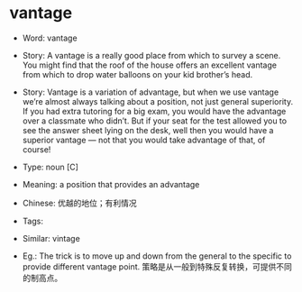 # vantage

- Word: vantage
- Story: A vantage is a really good place from which to survey a scene. You might find that the roof of the house offers an excellent vantage from which to drop water balloons on your kid brother’s head.
- Story: Vantage is a variation of advantage, but when we use vantage we’re almost always talking about a position, not just general superiority. If you had extra tutoring for a big exam, you would have the advantage over a classmate who didn’t. But if your seat for the test allowed you to see the answer sheet lying on the desk, well then you would have a superior vantage — not that you would take advantage of that, of course!

- Type: noun [C]
- Meaning: a position that provides an advantage
- Chinese: 优越的地位；有利情况
- Tags: 
- Similar: vintage
- Eg.: The trick is to move up and down from the general to the specific to provide different vantage point. 策略是从一般到特殊反复转换，可提供不同的制高点。

